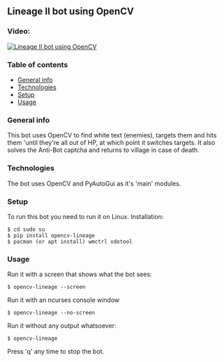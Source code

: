 ## Lineage II bot using OpenCV  
### Video:
[![Lineage II bot using OpenCV](https://i.imgur.com/6iqhHLB.png)](http://www.youtube.com/watch?v=1KS7z7Z_g8Y)  
### Table of contents  
* [General info](#general-info)  
* [Technologies](#technologies)  
* [Setup](#setup)  
* [Usage](#usage)
### General info  
This bot uses OpenCV to find white text (enemies), targets them and hits them 'until they're all out of HP, at which point it switches targets. It also solves the Anti-Bot captcha and returns to village in case of death.  
### Technologies  
The bot uses OpenCV and PyAutoGui as it's 'main' modules.  
### Setup  
To run this bot you need to run it on Linux. Installation:  
```  
$ cd sudo su  
$ pip install opencv-lineage  
$ pacman (or apt install) wmctrl xdotool  
```  
### Usage  
Run it with a screen that shows what the bot sees:  
```  
$ opencv-lineage --screen  
```  
Run it with an ncurses console window  
```  
$ opencv-lineage --no-screen  
```  
Run it without any output whatsoever:  
```  
$ opencv-lineage  
```  
Press 'q' any time to stop the bot.
